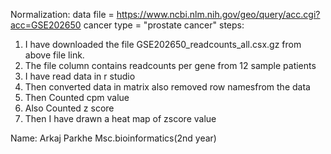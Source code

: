 Normalization:
data file = https://www.ncbi.nlm.nih.gov/geo/query/acc.cgi?acc=GSE202650
cancer type = "prostate cancer"
steps:
1. I have downloaded the file GSE202650_readcounts_all.csx.gz from above file link.
2. The file column contains readcounts per gene from 12 sample patients
3. I have read data in r studio
4. Then converted data in matrix also removed row namesfrom the data 
5. Then Counted cpm value
6. Also Counted z score
7. Then I have drawn a heat map of zscore value 


    
    
    
Name: Arkaj Parkhe
Msc.bioinformatics(2nd year)
